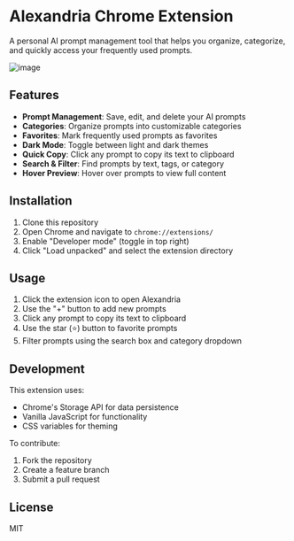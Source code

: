 # Alexandria Chrome Extension

A personal AI prompt management tool that helps you organize, categorize, and quickly access your frequently used prompts.

![image](https://github.com/user-attachments/assets/6db1a03e-2f91-432b-a1f9-524bd0900647)


## Features

- **Prompt Management**: Save, edit, and delete your AI prompts
- **Categories**: Organize prompts into customizable categories
- **Favorites**: Mark frequently used prompts as favorites
- **Dark Mode**: Toggle between light and dark themes
- **Quick Copy**: Click any prompt to copy its text to clipboard
- **Search & Filter**: Find prompts by text, tags, or category
- **Hover Preview**: Hover over prompts to view full content

## Installation

1. Clone this repository
2. Open Chrome and navigate to `chrome://extensions/`
3. Enable "Developer mode" (toggle in top right)
4. Click "Load unpacked" and select the extension directory

## Usage

1. Click the extension icon to open Alexandria
2. Use the "+" button to add new prompts
3. Click any prompt to copy its text to clipboard
4. Use the star (⭐) button to favorite prompts
5. Filter prompts using the search box and category dropdown

## Development

This extension uses:
- Chrome's Storage API for data persistence
- Vanilla JavaScript for functionality
- CSS variables for theming

To contribute:
1. Fork the repository
2. Create a feature branch
3. Submit a pull request

## License

MIT
